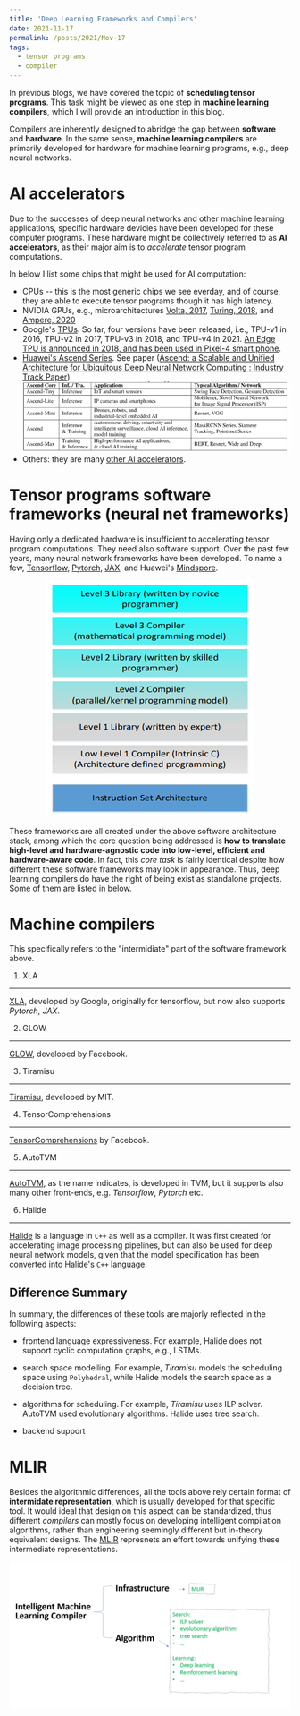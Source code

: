 ```yaml
---
title: 'Deep Learning Frameworks and Compilers'
date: 2021-11-17
permalink: /posts/2021/Nov-17
tags:
  - tensor programs
  - compiler 
---
```


In previous blogs, we have covered the topic of **scheduling tensor programs**. 
This task might be viewed as one step in **machine learning compilers**, 
which I will provide an introduction in this blog.


Compilers are inherently designed to abridge the gap between **software** and **hardware**. 
In the same sense, **machine learning compilers** are primarily developed for hardware for machine learning programs, e.g., deep neural networks. 

AI accelerators
======

Due to the successes of deep neural networks and other machine learning applications, specific hardware devicies have been developed for these computer programs. 
These hardware might be collectively referred to as **AI accelerators**, as their major aim is to *accelerate* tensor program computations. 

In below I list some chips that might be used for AI computation: 

- CPUs -- this is the most generic chips we see everday, and of course, they are able to execute tensor programs though it has high latency.   
- NVIDIA GPUs, e.g., microarchitectures [Volta, 2017](https://en.wikipedia.org/wiki/Volta_(microarchitecture)), [Turing, 2018](https://en.wikipedia.org/wiki/Turing_(microarchitecture)), and [Ampere, 2020](https://en.wikipedia.org/wiki/Ampere_(microarchitecture))
- Google's [TPUs](https://en.wikipedia.org/wiki/Tensor_Processing_Unit). So far, four versions have been released, i.e., TPU-v1 in 2016, TPU-v2 in 2017, TPU-v3 in 2018, and TPU-v4 in 2021. [An Edge TPU is announced in 2018, and has been used in Pixel-4 smart phone](https://en.wikipedia.org/wiki/Tensor_Processing_Unit#cite_note-34).
- [Huawei's Ascend Series](https://pdfs.semanticscholar.org/4ca3/69ee20343433bd50c288c01ebcba2d6a03b2.pdf).
  See paper ([Ascend: a Scalable and Unified Architecture for Ubiquitous Deep Neural Network Computing : Industry Track Paper](https://ieeexplore.ieee.org/document/9407221))
  ![Ascend series](/images/Ascend_series.png "Ascend series, figure from Liao et al.")
- Others: they are many [other AI accelerators](https://en.wikipedia.org/wiki/Deep_learning_processor).


Tensor programs software frameworks (neural net frameworks)
=======
Having only a dedicated hardware is insufficient to accelerating tensor program computations. 
They need also software support. Over the past few years, many neural network frameworks have been developed. 
To name a few, [Tensorflow](https://tensorflow.org), [Pytorch](https://pytorch.org), [JAX](https://github.com/google/jax), and Huawei's [Mindspore](https://github.com/mindspore-ai/mindspore).

<!---
![DL software stack](/images/dl_software_stack.png "DL sofware stack")
--->
<p align="center">
    <img src="/images/dl_software_stack.png" title="DL sofware stack, figure from Liao et al.">
</p>

These frameworks are all created under the above software architecture stack, among which the core question being addressed is **how to translate high-level and hardware-agnostic code into low-level, efficient and hardware-aware code**. 
In fact, this *core task* is fairly identical despite how different these software frameworks may look in appearance. 
Thus, deep learning compilers do have the right of being exist as standalone projects. Some of them are listed in below.

Machine compilers 
======
This specifically refers to the "intermidiate" part of the software framework above. 

1. XLA
------
[XLA](https://www.tensorflow.org/xla), developed by Google, originally for tensorflow, but now also supports *Pytorch*, *JAX*.

2. GLOW
------
[GLOW](https://github.com/pytorch/glow), developed by Facebook. 

3. Tiramisu
------
[Tiramisu](http://tiramisu-compiler.org/), developed by MIT.

4. TensorComprehensions
------
[TensorComprehensions](https://github.com/facebookresearch/TensorComprehensions) by Facebook.

5. AutoTVM
------
[AutoTVM](https://tvm.apache.org/docs/reference/api/python/autotvm.html), as the name indicates, is developed in TVM, but it supports also many other front-ends, e.g. *Tensorflow*, *Pytorch* etc. 

6. Halide
------
[Halide](https://halide-lang.org) is a language in `C++` as well as a compiler. 
It was first created for accelerating image processing pipelines, but can also be used for deep neural network models, given that
the model specification has been converted into Halide's `C++` language. 

Difference Summary
-------
In summary, the differences of these tools are majorly reflected in the following aspects:

- frontend language expressiveness. For example, Halide does not support cyclic computation graphs, e.g., LSTMs. 

- search space modelling. For example, *Tiramisu* models the scheduling space using `Polyhedral`, while Halide models the search space as a 
  decision tree.

- algorithms for scheduling. For example, *Tiramisu* uses ILP solver. AutoTVM used evolutionary algorithms. Halide uses tree search.

- backend support

MLIR
=======
Besides the algorithmic differences, all the tools above rely certain format of **intermidate representation**, 
which is usually developed for that specific tool.  It would ideal that design on this aspect can be standardized, thus different 
*compilers* can mostly focus on developing intelligent compilation algorithms, rather than engineering seemingly different but in-theory equivalent designs.
The [MLIR](https://mlir.llvm.org/) represnets an effort towards unifying these intermediate representations.

![ML compiler](/images/ml_compiler_MLIR.png "intelligent compiler")